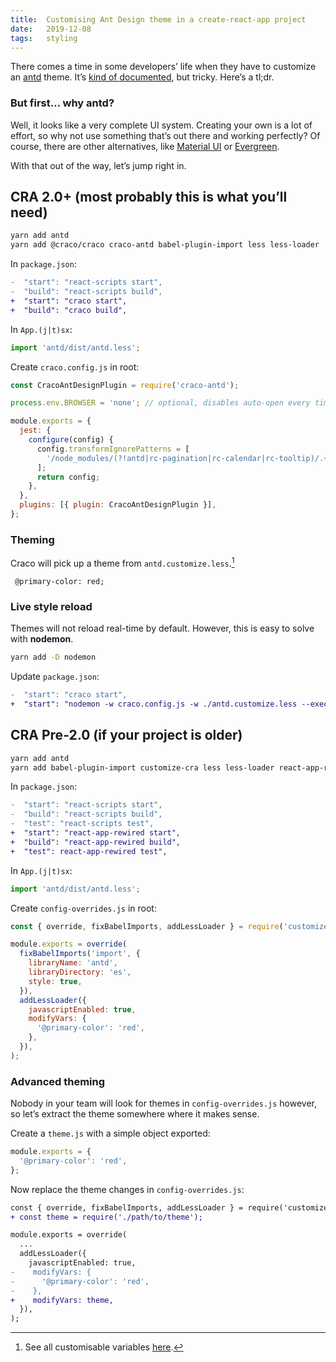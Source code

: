 ```yaml
---
title:  Customising Ant Design theme in a create-react-app project
date:   2019-12-08
tags:   styling
---
```


There comes a time in some developers’ life when they have to customize an [antd](https://ant.design) theme. It’s [kind of documented](https://ant.design/docs/react/customize-theme), but tricky. Here’s a tl;dr.

### But first… why antd?
Well, it looks like a very complete UI system. Creating your own is a lot of effort, so why not use something that’s out there and working perfectly? Of course, there are other alternatives, like [Material UI](https://material-ui.com/) or [Evergreen](https://evergreen.segment.com/).

With that out of the way, let’s jump right in.

## CRA 2.0+ (most probably this is what you’ll need)

```sh
yarn add antd
yarn add @craco/craco craco-antd babel-plugin-import less less-loader
```

In `package.json`:
```diff
-  "start": "react-scripts start",
-  "build": "react-scripts build",
+  "start": "craco start",
+  "build": "craco build",
```

In `App.(j|t)sx`:
```js
import 'antd/dist/antd.less';
```

Create `craco.config.js` in root:
```js
const CracoAntDesignPlugin = require('craco-antd');

process.env.BROWSER = 'none'; // optional, disables auto-open every time you restart

module.exports = {
  jest: {
    configure(config) {
      config.transformIgnorePatterns = [
        '/node_modules/(?!antd|rc-pagination|rc-calendar|rc-tooltip)/.+\\.js$',
      ];
      return config;
    },
  },
  plugins: [{ plugin: CracoAntDesignPlugin }],
};
```

### Theming
Craco will pick up a theme from `antd.customize.less`.[^1]
```less
 @primary-color: red;
```

### Live style reload
Themes will not reload real-time by default. However, this is easy to solve with **nodemon**.
```sh
yarn add -D nodemon
```

Update `package.json`:
```diff
-  "start": "craco start",
+  "start": "nodemon -w craco.config.js -w ./antd.customize.less --exec 'craco start'",
```

## CRA Pre-2.0 (if your project is older)

```sh
yarn add antd
yarn add babel-plugin-import customize-cra less less-loader react-app-rewired
```

In `package.json`:
```diff
-  "start": "react-scripts start",
-  "build": "react-scripts build",
-  "test": "react-scripts test",
+  "start": "react-app-rewired start",
+  "build": "react-app-rewired build",
+  "test": react-app-rewired test",
```

In `App.(j|t)sx`:
```js
import 'antd/dist/antd.less';
```

Create `config-overrides.js` in root:
```js
const { override, fixBabelImports, addLessLoader } = require('customize-cra');

module.exports = override(
  fixBabelImports('import', {
    libraryName: 'antd',
    libraryDirectory: 'es',
    style: true,
  }),
  addLessLoader({
    javascriptEnabled: true,
    modifyVars: {
      '@primary-color': 'red',
    },
  }),
);
```

### Advanced theming
Nobody in your team will look for themes in `config-overrides.js` however, so let’s extract the theme somewhere where it makes sense.

Create a `theme.js` with a simple object exported:
```js
module.exports = {
  '@primary-color': 'red',
};
```

Now replace the theme changes in `config-overrides.js`:
```diff
const { override, fixBabelImports, addLessLoader } = require('customize-cra');
+ const theme = require('./path/to/theme');

module.exports = override(
  ...
  addLessLoader({
    javascriptEnabled: true,
-    modifyVars: {
-      '@primary-color': 'red',
-    },
+    modifyVars: theme,
  }),
);
```

[^1]: See all customisable variables [here](https://github.com/ant-design/ant-design/blob/master/components/style/themes/default.less).
